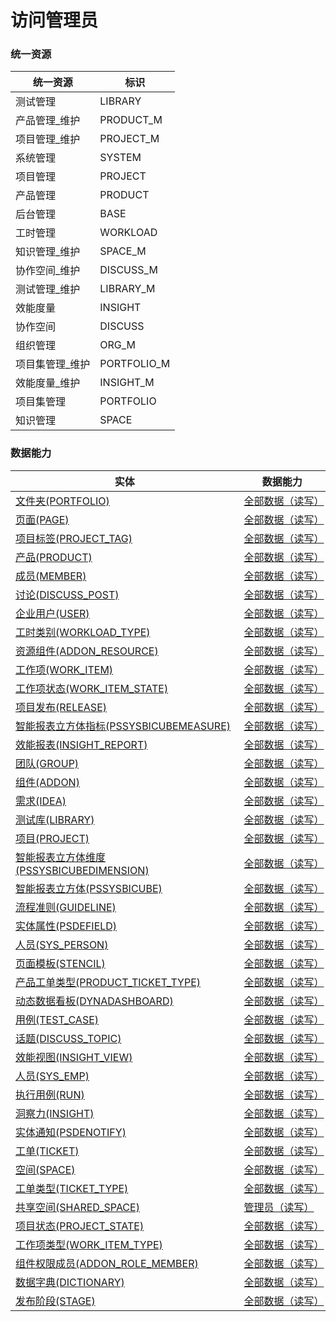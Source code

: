 # 访问管理员 <!-- {docsify-ignore-all} -->



### 统一资源

|统一资源|标识|
|---|---|
|测试管理|LIBRARY|
|产品管理_维护|PRODUCT_M|
|项目管理_维护|PROJECT_M|
|系统管理|SYSTEM|
|项目管理|PROJECT|
|产品管理|PRODUCT|
|后台管理|BASE|
|工时管理|WORKLOAD|
|知识管理_维护|SPACE_M|
|协作空间_维护|DISCUSS_M|
|测试管理_维护|LIBRARY_M|
|效能度量|INSIGHT|
|协作空间|DISCUSS|
|组织管理|ORG_M|
|项目集管理_维护|PORTFOLIO_M|
|效能度量_维护|INSIGHT_M|
|项目集管理|PORTFOLIO|
|知识管理|SPACE|



### 数据能力

|实体|数据能力|
|---|---|
|[文件夹(PORTFOLIO)](module/Base/portfolio)|<a href ="#/module/Base/portfolio#portfolio-all_rw">全部数据（读写）</a>|
|[页面(PAGE)](module/Wiki/article_page)|<a href ="#/module/Wiki/article_page#article_page-all_rw">全部数据（读写）</a>|
|[项目标签(PROJECT_TAG)](module/ProjMgmt/project_tag)|<a href ="#/module/ProjMgmt/project_tag#project_tag-all_rw">全部数据（读写）</a>|
|[产品(PRODUCT)](module/ProdMgmt/product)|<a href ="#/module/ProdMgmt/product#product-all_rw">全部数据（读写）</a>|
|[成员(MEMBER)](module/Base/member)|<a href ="#/module/Base/member#member-all_rw">全部数据（读写）</a>|
|[讨论(DISCUSS_POST)](module/Team/discuss_post)|<a href ="#/module/Team/discuss_post#discuss_post-all_rw">全部数据（读写）</a>|
|[企业用户(USER)](module/Base/user)|<a href ="#/module/Base/user#user-all_rw">全部数据（读写）</a>|
|[工时类别(WORKLOAD_TYPE)](module/Base/workload_type)|<a href ="#/module/Base/workload_type#workload_type-all_rw">全部数据（读写）</a>|
|[资源组件(ADDON_RESOURCE)](module/Base/addon_resource)|<a href ="#/module/Base/addon_resource#addon_resource-all_rw">全部数据（读写）</a>|
|[工作项(WORK_ITEM)](module/ProjMgmt/work_item)|<a href ="#/module/ProjMgmt/work_item#work_item-all_rw">全部数据（读写）</a>|
|[工作项状态(WORK_ITEM_STATE)](module/ProjMgmt/work_item_state)|<a href ="#/module/ProjMgmt/work_item_state#work_item_state-all_rw">全部数据（读写）</a>|
|[项目发布(RELEASE)](module/ProjMgmt/release)|<a href ="#/module/ProjMgmt/release#release-all_rw">全部数据（读写）</a>|
|[智能报表立方体指标(PSSYSBICUBEMEASURE)](module/extension/PSSysBICubeMeasure)|<a href ="#/module/extension/PSSysBICubeMeasure#pssysbicubemeasure-all_rw">全部数据（读写）</a>|
|[效能报表(INSIGHT_REPORT)](module/Insight/insight_report)|<a href ="#/module/Insight/insight_report#insight_report-all_rw">全部数据（读写）</a>|
|[团队(GROUP)](module/Base/group)|<a href ="#/module/Base/group#group-all_rw">全部数据（读写）</a>|
|[组件(ADDON)](module/Base/addon)|<a href ="#/module/Base/addon#addon-all_rw">全部数据（读写）</a>|
|[需求(IDEA)](module/ProdMgmt/idea)|<a href ="#/module/ProdMgmt/idea#idea-all_rw">全部数据（读写）</a>|
|[测试库(LIBRARY)](module/TestMgmt/library)|<a href ="#/module/TestMgmt/library#library-all_rw">全部数据（读写）</a>|
|[项目(PROJECT)](module/ProjMgmt/project)|<a href ="#/module/ProjMgmt/project#project-all_rw">全部数据（读写）</a>|
|[智能报表立方体维度(PSSYSBICUBEDIMENSION)](module/extension/PSSysBICubeDimension)|<a href ="#/module/extension/PSSysBICubeDimension#pssysbicubedimension-all_rw">全部数据（读写）</a>|
|[智能报表立方体(PSSYSBICUBE)](module/extension/PSSysBICube)|<a href ="#/module/extension/PSSysBICube#pssysbicube-all_rw">全部数据（读写）</a>|
|[流程准则(GUIDELINE)](module/TestMgmt/guideline)|<a href ="#/module/TestMgmt/guideline#guideline-all_rw">全部数据（读写）</a>|
|[实体属性(PSDEFIELD)](module/extension/PSDEField)|<a href ="#/module/extension/PSDEField#psdefield-all_rw">全部数据（读写）</a>|
|[人员(SYS_PERSON)](module/ibizsysmgr/sys_person)|<a href ="#/module/ibizsysmgr/sys_person#sys_person-all_rw">全部数据（读写）</a>|
|[页面模板(STENCIL)](module/Wiki/stencil)|<a href ="#/module/Wiki/stencil#stencil-all_rw">全部数据（读写）</a>|
|[产品工单类型(PRODUCT_TICKET_TYPE)](module/ProdMgmt/product_ticket_type)|<a href ="#/module/ProdMgmt/product_ticket_type#product_ticket_type-all_rw">全部数据（读写）</a>|
|[动态数据看板(DYNADASHBOARD)](module/Base/dyna_dashboard)|<a href ="#/module/Base/dyna_dashboard#dyna_dashboard-all_rw">全部数据（读写）</a>|
|[用例(TEST_CASE)](module/TestMgmt/test_case)|<a href ="#/module/TestMgmt/test_case#test_case-all_rw">全部数据（读写）</a>|
|[话题(DISCUSS_TOPIC)](module/Team/discuss_topic)|<a href ="#/module/Team/discuss_topic#discuss_topic-all_rw">全部数据（读写）</a>|
|[效能视图(INSIGHT_VIEW)](module/Insight/insight_view)|<a href ="#/module/Insight/insight_view#insight_view-all_rw">全部数据（读写）</a>|
|[人员(SYS_EMP)](module/ebsx/SysEmployee)|<a href ="#/module/ebsx/SysEmployee#sysemployee-all_rw">全部数据（读写）</a>|
|[执行用例(RUN)](module/TestMgmt/run)|<a href ="#/module/TestMgmt/run#run-all_rw">全部数据（读写）</a>|
|[洞察力(INSIGHT)](module/Base/insight)|<a href ="#/module/Base/insight#insight-all_rw">全部数据（读写）</a>|
|[实体通知(PSDENOTIFY)](module/extension/PSDENotify)|<a href ="#/module/extension/PSDENotify#psdenotify-all_rw">全部数据（读写）</a>|
|[工单(TICKET)](module/ProdMgmt/ticket)|<a href ="#/module/ProdMgmt/ticket#ticket-all_rw">全部数据（读写）</a>|
|[空间(SPACE)](module/Wiki/space)|<a href ="#/module/Wiki/space#space-all_rw">全部数据（读写）</a>|
|[工单类型(TICKET_TYPE)](module/ProdMgmt/ticket_type)|<a href ="#/module/ProdMgmt/ticket_type#ticket_type-all_rw">全部数据（读写）</a>|
|[共享空间(SHARED_SPACE)](module/Wiki/shared_space)|<a href ="#/module/Wiki/shared_space#shared_space-admin_rw">管理员（读写）</a>|
|[项目状态(PROJECT_STATE)](module/ProjMgmt/project_state)|<a href ="#/module/ProjMgmt/project_state#project_state-all_rw">全部数据（读写）</a>|
|[工作项类型(WORK_ITEM_TYPE)](module/ProjMgmt/work_item_type)|<a href ="#/module/ProjMgmt/work_item_type#work_item_type-all_rw">全部数据（读写）</a>|
|[组件权限成员(ADDON_ROLE_MEMBER)](module/Base/addon_role_member)|<a href ="#/module/Base/addon_role_member#addon_role_member-all_rw">全部数据（读写）</a>|
|[数据字典(DICTIONARY)](module/Base/dictionary_data)|<a href ="#/module/Base/dictionary_data#dictionary_data-all_rw">全部数据（读写）</a>|
|[发布阶段(STAGE)](module/ProjMgmt/stage)|<a href ="#/module/ProjMgmt/stage#stage-all_rw">全部数据（读写）</a>|



